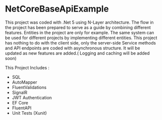 # NetCoreBaseApiExample
This project was coded with .Net 5 using N-Layer architecture. 
The flow in the project has been prepared to serve as a guide by combining different features. 
Entities in the project are only for example.
The same system can be used for different projects by implementing different entities.
This project has nothing to do with the client side, only the server-side
Service methods and API endpoints are coded with asynchronous structure.
It will be updated as new features are added.(
Logging and caching will be added soon)

This Project Includes :
- SQL
- AutoMapper
- FluentValidations
- SignalR
- JWT Authentication
- EF Core
- FluentAPI
- Unit Tests (Xunit)
